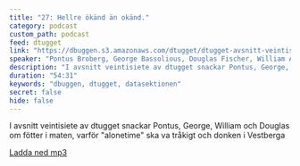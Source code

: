 ```yaml
---
title: "27: Hellre ökänd än okänd."
category: podcast
custom_path: podcast
feed: dtugget
link: "https://dbuggen.s3.amazonaws.com/dtugget/dtugget-avsnitt-veintisiete.mp3"
speaker: "Pontus Broberg, George Bassolious, Douglas Fischer, William Agnér"
description: "I avsnitt veintisiete av dtugget snackar Pontus, George, William och Douglas om fötter i maten, varför "alonetime" ska va tråkigt och donken i Vestberga"
duration: "54:31"
keywords: "dbuggen, dtugget, datasektionen"
secret: false
hide: false
---
```

<script src="/audiojs/audio.min.js"></script>
<script>
  audiojs.events.ready(function() {
    var as = audiojs.createAll();
  });
</script>

I avsnitt veintisiete av dtugget snackar Pontus, George, William och Douglas om fötter i maten, varför "alonetime" ska va tråkigt och donken i Vestberga

<audio src="{{ page.link }}" preload="auto"></audio>

<p class="center">
  <a class="center" href="{{ page.link }}">Ladda ned mp3</a>
</p>
